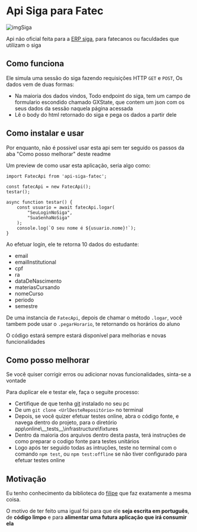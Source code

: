 
# Api Siga para Fatec

![imgSiga]

Api não oficial feita para a [ERP siga][urlSiga], para fatecanos ou faculdades que utilizam o siga

## Como funciona

Ele simula uma sessão do siga fazendo requisições HTTP `GET` e `POST`, Os dados vem de duas formas:

+ Na maioria dos dados vindos, Todo endpoint do siga, tem um campo de formulario escondido chamado GXState, que contem um json com os seus dados da sessão naquela página acessada
+ Lê o body do html retornado do siga e pega os dados a partir dele

## Como instalar e usar

Por enquanto, não é possivel usar esta api sem ter seguido os passos da aba "Como posso melhorar" deste readme

Um preview de como usar esta aplicação, seria algo como:

    import FatecApi from 'api-siga-fatec';
    
    const fatecApi = new FatecApi();
    testar();
       
    async function testar() {
        const usuario = await fatecApi.logar(
            "SeuLoginNoSiga",
            "SuaSenhaNoSiga"
        );
        console.log(`O seu nome é ${usuario.nome}!`);
    }

Ao efetuar login, ele te retorna 10 dados do estudante:

+ email
+ emailInstitutional
+ cpf
+ ra
+ dataDeNascimento
+ materiasCursando
+ nomeCurso
+ periodo
+ semestre

De uma instancia de `FatecApi`, depois de chamar o método `.logar`, você tambem pode usar o `.pegarHorario`, te retornando os horários do aluno

O código estará sempre estará disponível para melhorias e novas funcionalidades

## Como posso melhorar

Se você quiser corrigir erros ou adicionar novas funcionalidades, sinta-se a vontade

Para duplicar ele e testar ele, faça o seguite processo:

+ Certifique de que tenha [git][urlGit] instalado no seu pc
+ De um `git clone <UrlDesteRepositório>` no terminal
+ Depois, se você quizer efetuar testes online, abra o código fonte, e navega dentro do projeto, para o diretório app\\online\\\_\_tests\_\_\infrastructure\fixtures
+ Dentro da maioria dos arquivos dentro desta pasta, terá instruções de como preparar o codigo fonte para testes unitários
+ Logo após ter seguido todas as intruções, teste no terminal com o comando `npm test`, ou `npm test:offline` se não tiver configurado para efetuar testes online

## Motivação

Eu tenho conhecimento da biblioteca do [filipe][bibliotecafilipe] que faz exatamente a mesma coisa.

O motivo de ter feito uma igual foi para que ele **seja escrita em português**, de **código limpo** e para **alimentar uma futura aplicação que irá consumir ela**

[bibliotecafilipe]: https://github.com/filipemeneses/fatec-api
[urlGit]: https://git-scm.com/download/win
[urlSiga]: https://siga.cps.sp.gov.br/aluno/login.aspx
[imgSiga]: https://siga.cps.sp.gov.br/aluno/Resources/logosiga.png "Logo do siga"
